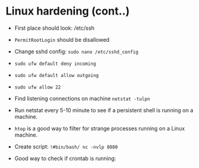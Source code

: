 # Linux hardening (cont..)

-  First place should look: /etc/ssh

- `PermitRootLogin` should be disallowed

- Change sshd config: `sudo nano /etc/sshd_config`

- `sudo ufw default deny incoming`

- `sudo ufw default allow outgoing`

 - `sudo ufw allow 22`

- Find listening connections on machine `netstat -tulpn`

- Run netstat every 5-10 minute to see if a persistent shell is running on a machine.

- `htop` is a good way to filter for strange processes running on a Linux machine.

- Create script: ```!#bin/bash/ nc -nvlp 8080```

- Good way to check if crontab is running: 